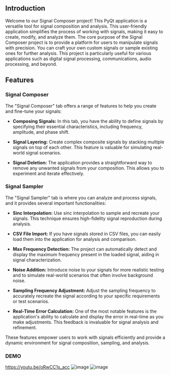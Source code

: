 
## Introduction

Welcome to our Signal Composer project! This PyQt application is a versatile tool for signal composition and analysis. This user-friendly application simplifies the process of working with signals, making it easy to create, modify, and analyze them. The core purpose of the Signal Composer project is to provide a platform for users to manipulate signals with precision. You can craft your own custom signals or sample existing ones for further analysis. This project is particularly useful for various applications such as digital signal processing, communications, audio processing, and beyond.

## Features

### Signal Composer

The "Signal Composer" tab offers a range of features to help you create and fine-tune your signals:

- **Composing Signals:** In this tab, you have the ability to define signals by specifying their essential characteristics, including frequency, amplitude, and phase shift.

- **Signal Layering:** Create complex composite signals by stacking multiple signals on top of each other. This feature is valuable for simulating real-world signal scenarios.

- **Signal Deletion:** The application provides a straightforward way to remove any unwanted signals from your composition. This allows you to experiment and iterate effectively.

### Signal Sampler

The "Signal Sampler" tab is where you can analyze and process signals, and it provides several important functionalities:

- **Sinc Interpolation:** Use sinc interpolation to sample and recreate your signals. This technique ensures high-fidelity signal reproduction during analysis.

- **CSV File Import:** If you have signals stored in CSV files, you can easily load them into the application for analysis and comparison.

- **Max Frequency Detection:** The project can automatically detect and display the maximum frequency present in the loaded signal, aiding in signal characterization.

- **Noise Addition:** Introduce noise to your signals for more realistic testing and to simulate real-world scenarios that often involve background noise.

- **Sampling Frequency Adjustment:** Adjust the sampling frequency to accurately recreate the signal according to your specific requirements or test scenarios.

- **Real-Time Error Calculation:** One of the most notable features is the application's ability to calculate and display the error in real-time as you make adjustments. This feedback is invaluable for signal analysis and refinement.

These features empower users to work with signals efficiently and provide a dynamic environment for signal composition, sampling, and analysis.

### DEMO
https://youtu.be/oRwCC1s_acc
![image](https://github.com/sbme-tutorials/task2-sampling-dsp_fall23_task2_team3/assets/133122429/2ce315af-c91a-4210-b88b-abb96cbe3250)
![image](https://github.com/sbme-tutorials/task2-sampling-dsp_fall23_task2_team3/assets/133122429/944410b7-0a80-4d46-b8a9-f4a4613c9504)



